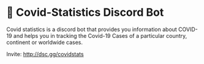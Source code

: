 # 🤖 Covid-Statistics Discord Bot 
Covid statistics is a discord bot that provides you information about COVID-19 and helps you in tracking the Covid-19  Cases of a particular country, continent or worldwide cases.

Invite: http://dsc.gg/covidstats
